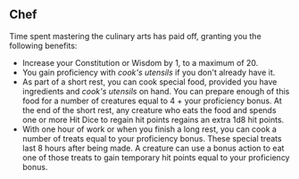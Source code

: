 ## Chef

Time spent mastering the culinary arts has paid off, granting you the following benefits:

- Increase your Constitution or Wisdom by 1, to a maximum of 20.
- You gain proficiency with *cook's utensils* if you don't already have it.
- As part of a short rest, you can cook special food, provided you have ingredients and *cook's utensils* on hand. You can prepare enough of this food for a number of creatures equal to 4 + your proficiency bonus. At the end of the short rest, any creature who eats the food and spends one or more Hit Dice to regain hit points regains an extra 1d8 hit points.
- With one hour of work or when you finish a long rest, you can cook a number of treats equal to your proficiency bonus. These special treats last 8 hours after being made. A creature can use a bonus action to eat one of those treats to gain temporary hit points equal to your proficiency bonus.